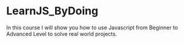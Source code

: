 # LearnJS_ByDoing
In this course I will show you how to use Javascript from Beginner to Advanced Level to solve real world projects.
